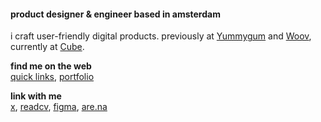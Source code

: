 #### product designer & engineer based in amsterdam
i craft user-friendly digital products. previously at [Yummygum](https://yummygum.com/) and [Woov](https://woov.com/), currently at [Cube](https://cube-cloud.com/).

**find me on the web**<br>
[quick links](https://lorenzo.link), [portfolio](https://lorenzodelijser.com)

**link with me**<br>
[x](https://x.com/lorenzodelijser), [readcv](https://read.cv/lorenzo), [figma](https://www.figma.com/@lorenzo), [are.na](https://www.are.na/lorenzo-de-lijser/channels)
